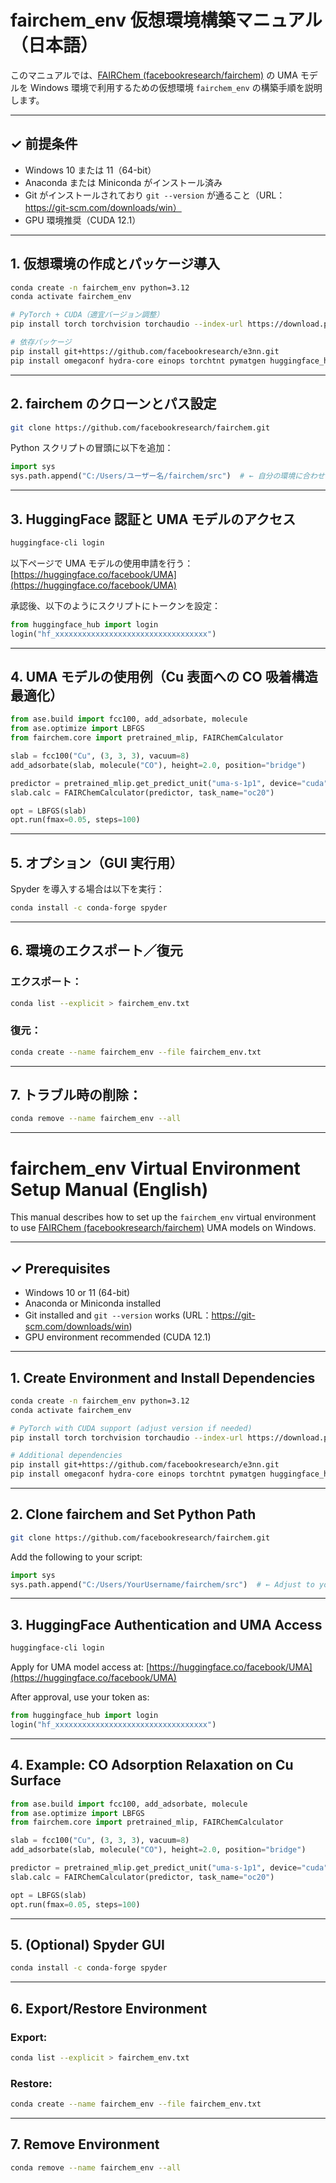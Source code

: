 # fairchem_env 仮想環境構築マニュアル（日本語）

このマニュアルでは、[FAIRChem (facebookresearch/fairchem)](https://github.com/facebookresearch/fairchem) の UMA モデルを Windows 環境で利用するための仮想環境 `fairchem_env` の構築手順を説明します。

---

## ✓ 前提条件

- Windows 10 または 11（64-bit）
- Anaconda または Miniconda がインストール済み
- Git がインストールされており `git --version` が通ること（URL：https://git-scm.com/downloads/win）
- GPU 環境推奨（CUDA 12.1）

---

## 1. 仮想環境の作成とパッケージ導入

```bash
conda create -n fairchem_env python=3.12
conda activate fairchem_env

# PyTorch + CUDA（適宜バージョン調整）
pip install torch torchvision torchaudio --index-url https://download.pytorch.org/whl/cu121

# 依存パッケージ
pip install git+https://github.com/facebookresearch/e3nn.git
pip install omegaconf hydra-core einops torchtnt pymatgen huggingface_hub tqdm
```

---

## 2. fairchem のクローンとパス設定

```bash
git clone https://github.com/facebookresearch/fairchem.git
```

Python スクリプトの冒頭に以下を追加：

```python
import sys
sys.path.append("C:/Users/ユーザー名/fairchem/src")  # ← 自分の環境に合わせて修正
```

---

## 3. HuggingFace 認証と UMA モデルのアクセス

```bash
huggingface-cli login
```

以下ページで UMA モデルの使用申請を行う：
[https://huggingface.co/facebook/UMA](https://huggingface.co/facebook/UMA)

承認後、以下のようにスクリプトにトークンを設定：

```python
from huggingface_hub import login
login("hf_xxxxxxxxxxxxxxxxxxxxxxxxxxxxxxxxxx")
```

---

## 4. UMA モデルの使用例（Cu 表面への CO 吸着構造最適化）

```python
from ase.build import fcc100, add_adsorbate, molecule
from ase.optimize import LBFGS
from fairchem.core import pretrained_mlip, FAIRChemCalculator

slab = fcc100("Cu", (3, 3, 3), vacuum=8)
add_adsorbate(slab, molecule("CO"), height=2.0, position="bridge")

predictor = pretrained_mlip.get_predict_unit("uma-s-1p1", device="cuda")
slab.calc = FAIRChemCalculator(predictor, task_name="oc20")

opt = LBFGS(slab)
opt.run(fmax=0.05, steps=100)
```

---

## 5. オプション（GUI 実行用）

Spyder を導入する場合は以下を実行：

```bash
conda install -c conda-forge spyder
```

---

## 6. 環境のエクスポート／復元

### エクスポート：

```bash
conda list --explicit > fairchem_env.txt
```

### 復元：

```bash
conda create --name fairchem_env --file fairchem_env.txt
```

---

## 7. トラブル時の削除：

```bash
conda remove --name fairchem_env --all
```

---

# fairchem_env Virtual Environment Setup Manual (English)

This manual describes how to set up the `fairchem_env` virtual environment to use [FAIRChem (facebookresearch/fairchem)](https://github.com/facebookresearch/fairchem) UMA models on Windows.

---

## ✓ Prerequisites

- Windows 10 or 11 (64-bit)
- Anaconda or Miniconda installed
- Git installed and `git --version` works (URL：https://git-scm.com/downloads/win)
- GPU environment recommended (CUDA 12.1)

---

## 1. Create Environment and Install Dependencies

```bash
conda create -n fairchem_env python=3.12
conda activate fairchem_env

# PyTorch with CUDA support (adjust version if needed)
pip install torch torchvision torchaudio --index-url https://download.pytorch.org/whl/cu121

# Additional dependencies
pip install git+https://github.com/facebookresearch/e3nn.git
pip install omegaconf hydra-core einops torchtnt pymatgen huggingface_hub tqdm
```

---

## 2. Clone fairchem and Set Python Path

```bash
git clone https://github.com/facebookresearch/fairchem.git
```

Add the following to your script:

```python
import sys
sys.path.append("C:/Users/YourUsername/fairchem/src")  # ← Adjust to your environment
```

---

## 3. HuggingFace Authentication and UMA Access

```bash
huggingface-cli login
```

Apply for UMA model access at:
[https://huggingface.co/facebook/UMA](https://huggingface.co/facebook/UMA)

After approval, use your token as:

```python
from huggingface_hub import login
login("hf_xxxxxxxxxxxxxxxxxxxxxxxxxxxxxxxxxx")
```

---

## 4. Example: CO Adsorption Relaxation on Cu Surface

```python
from ase.build import fcc100, add_adsorbate, molecule
from ase.optimize import LBFGS
from fairchem.core import pretrained_mlip, FAIRChemCalculator

slab = fcc100("Cu", (3, 3, 3), vacuum=8)
add_adsorbate(slab, molecule("CO"), height=2.0, position="bridge")

predictor = pretrained_mlip.get_predict_unit("uma-s-1p1", device="cuda")
slab.calc = FAIRChemCalculator(predictor, task_name="oc20")

opt = LBFGS(slab)
opt.run(fmax=0.05, steps=100)
```

---

## 5. (Optional) Spyder GUI

```bash
conda install -c conda-forge spyder
```

---

## 6. Export/Restore Environment

### Export:

```bash
conda list --explicit > fairchem_env.txt
```

### Restore:

```bash
conda create --name fairchem_env --file fairchem_env.txt
```

---

## 7. Remove Environment

```bash
conda remove --name fairchem_env --all
```
